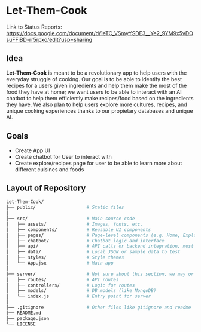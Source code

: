 # Let-Them-Cook

Link to Status Reports: https://docs.google.com/document/d/1eTC_VSmyYSDE3__Ye2_9YM9x5vDOsuFFiBD-rr5rpxo/edit?usp=sharing

## Idea

**Let-Them-Cook** is meant to be a revolutionary app to help users with the everyday struggle of cooking. Our goal is to be able to identify the best recipes for a users given ingredients and help them make the most of the food they have at home; we want users to be able to interact with an AI chatbot to help them efficiently make recipes/food based on the ingredients they have. We also plan to help users explore more cultures, recipes, and unique cooking experiences thanks to our propietary databases and unique AI.

## Goals

- Create App UI
- Create chatbot for User to interact with
- Create explore/recipes page for user to be able to learn more about different cuisines and foods

## Layout of Repository

```bash
Let-Them-Cook/
├── public/                   # Static files 
│
├── src/                      # Main source code
│   ├── assets/               # Images, fonts, etc.
│   ├── components/           # Reusable UI components
│   ├── pages/                # Page-level components (e.g. Home, Explore, Recipe)
│   ├── chatbot/              # Chatbot logic and interface
│   ├── api/                  # API calls or backend integration, most likely Chat GPT API
│   ├── data/                 # Local JSON or sample data to test
│   ├── styles/               # Style themes
│   └── App.jsx               # Main app 
│
├── server/                   # Not sure about this section, we may or may not use our own backend (potentially thinking of firestore)
│   ├── routes/               # API routes
│   ├── controllers/          # Logic for routes
│   ├── models/               # DB models (like MongoDB)
│   └── index.js              # Entry point for server
│
├── .gitignore                # Other files like gitignore and readme
├── README.md
├── package.json
└── LICENSE
